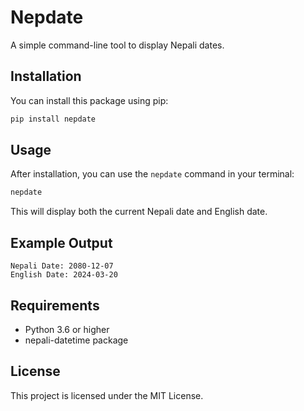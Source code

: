 # Nepdate

A simple command-line tool to display Nepali dates.

## Installation

You can install this package using pip:

```bash
pip install nepdate
```

## Usage

After installation, you can use the `nepdate` command in your terminal:

```bash
nepdate
```

This will display both the current Nepali date and English date.

## Example Output

```
Nepali Date: 2080-12-07
English Date: 2024-03-20
```

## Requirements

- Python 3.6 or higher
- nepali-datetime package

## License

This project is licensed under the MIT License. 